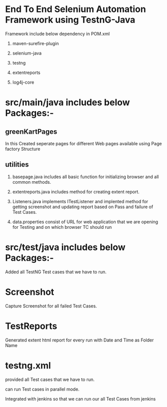 # End To End Selenium Automation Framework using TestnG-Java

Framework include below dependency in POM.xml

1) maven-surefire-plugin

2) selenium-java

3) testng

4) extentreports

5) log4j-core

# src/main/java includes below Packages:-

## greenKartPages

In this Created seperate pages for different Web pages available using Page factory Structure

## utilities

1) basepage.java includes all basic function for initializing browser and all common methods.

2) extentreports.java includes method for creating extent report.

3) Listeners.java implements ITestListener and implented method for getting screenshot and updating report based on Pass and failure of Test Cases.

4) data.properties consist of URL for web application that we are opening for Testing and on which browser TC should run

# src/test/java includes below Packages:-

Added all TestNG Test cases that we have to run.

# Screenshot

Capture Screenshot for all failed Test Cases.

# TestReports

Generated extent html report for every run with Date and Time as Folder Name

# testng.xml

provided all Test cases that we have to run.

can run Test cases in parallel mode.

Integrated with jenkins so that we can run our all Test Cases from jenkins
